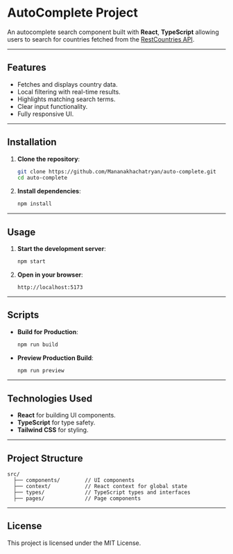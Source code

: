 # **AutoComplete Project**

An autocomplete search component built with **React**, **TypeScript** allowing users to search for countries fetched from the [RestCountries API](https://restcountries.com/).

---

## **Features**

- Fetches and displays country data.
- Local filtering with real-time results.
- Highlights matching search terms.
- Clear input functionality.
- Fully responsive UI.

---

## **Installation**

1. **Clone the repository**:

   ```bash
   git clone https://github.com/Mananakhachatryan/auto-complete.git
   cd auto-complete
   ```

2. **Install dependencies**:
   ```bash
   npm install
   ```

---

## **Usage**

1. **Start the development server**:

   ```bash
   npm start
   ```

2. **Open in your browser**:
   ```
   http://localhost:5173
   ```

---

## **Scripts**

- **Build for Production**:
  ```bash
  npm run build
  ```
- **Preview Production Build**:
  ```bash
  npm run preview
  ```

---

## **Technologies Used**

- **React** for building UI components.
- **TypeScript** for type safety.
- **Tailwind CSS** for styling.

---

## **Project Structure**

```
src/
  ├── components/        // UI components
  ├── context/           // React context for global state
  ├── types/             // TypeScript types and interfaces
  ├── pages/             // Page components
```

---

## **License**

This project is licensed under the MIT License.
